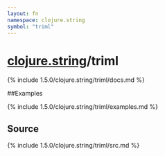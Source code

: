 ```yaml
---
layout: fn
namespace: clojure.string
symbol: "triml"
---
```


# [clojure.string](../)/triml

{% include 1.5.0/clojure.string/triml/docs.md %}

##Examples

{% include 1.5.0/clojure.string/triml/examples.md %}
## Source
{% include 1.5.0/clojure.string/triml/src.md %}

